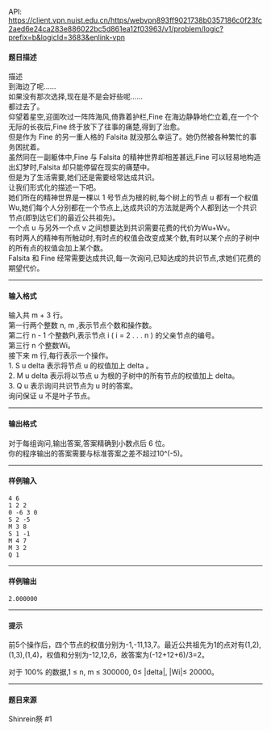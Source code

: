 API: https://client.vpn.nuist.edu.cn/https/webvpn893ff9021738b0357186c0f23fc2aed6e24ca283e886022bc5d861ea12f03963/v1/problem/logic?prefix=b&logicId=3683&enlink-vpn

#### 题目描述

描述  
到海边了呢......  
如果没有那次选择,现在是不是会好些呢......  
都过去了。  
仰望着星空,迎面吹过一阵阵海风,倚靠着护栏,Fine 在海边静静地伫立着,在一个个无际的长夜后,Fine 终于放下了往事的痛楚,得到了治愈。  
但是作为 Fine 的另一重人格的 Falsita 就没那么幸运了。她仍然被各种繁忙的事务困扰着。  
虽然同在一副躯体中,Fine 与 Falsita 的精神世界却相差甚远,Fine 可以轻易地构造出幻梦时,Falsita 却只能停留在现实的痛楚中。  
但是为了生活需要,她们还是需要经常达成共识。  
让我们形式化的描述一下吧。  
她们所在的精神世界是一棵以 1 号节点为根的树,每个树上的节点 u 都有一个权值Wu,她们每个人分别都在一个节点上,达成共识的方法就是两个人都到达一个共识节点(即到达它们的最近公共祖先)。  
一个点 u 与另外一个点 v 之间想要达到共识需要花费的代价为Wu+Wv。  
有时两人的精神有所触动时,有时点的权值会改变成某个数,有时以某个点的子树中的所有点的权值会加上某个数。  
Falsita 和 Fine 经常需要达成共识,每一次询问,已知达成的共识节点,求她们花费的期望代价。

---

#### 输入格式

输入共 m + 3 行。  
第一行两个整数 n, m ,表示节点个数和操作数。  
第二行 n - 1 个整数Pi,表示节点 i ( i = 2 . . . n ) 的父亲节点的编号。  
第三行 n 个整数Wi。  
接下来 m 行,每行表示一个操作。  
1. S u delta 表示将节点 u 的权值加上 delta 。  
2. M u delta 表示将以节点 u 为根的子树中的所有节点的权值加上 delta。  
3. Q u 表示询问共识节点为 u 时的答案。  
询问保证 u 不是叶子节点。

---

#### 输出格式

对于每组询问,输出答案,答案精确到小数点后 6 位。  
你的程序输出的答案需要与标准答案之差不超过10^(-5)。

---

#### 样例输入
```
4 6
1 2 2 
0 -6 3 0 
S 2 -5
M 3 8
S 1 -1
M 4 7
M 3 2
Q 1

```

---

#### 样例输出
```
2.000000

```

---

#### 提示

前5个操作后，四个节点的权值分别为-1,-11,13,7。最近公共祖先为1的点对有(1,2),(1,3),(1,4)，权值和分别为-12,12,6，故答案为(-12+12+6)/3=2。  
  
  
对于 100% 的数据,1 ≤ n, m ≤ 300000, 0≤ |delta|, |Wi|≤ 20000。

---

#### 题目来源

Shinrein祭 #1